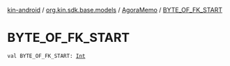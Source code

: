 [kin-android](../../index.md) / [org.kin.sdk.base.models](../index.md) / [AgoraMemo](index.md) / [BYTE_OF_FK_START](./-b-y-t-e_-o-f_-f-k_-s-t-a-r-t.md)

# BYTE_OF_FK_START

`val BYTE_OF_FK_START: `[`Int`](https://kotlinlang.org/api/latest/jvm/stdlib/kotlin/-int/index.html)